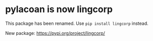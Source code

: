 # pylacoan is now lingcorp

This package has been renamed. Use `pip install lingcorp` instead.

New package: https://pypi.org/project/lingcorp/
